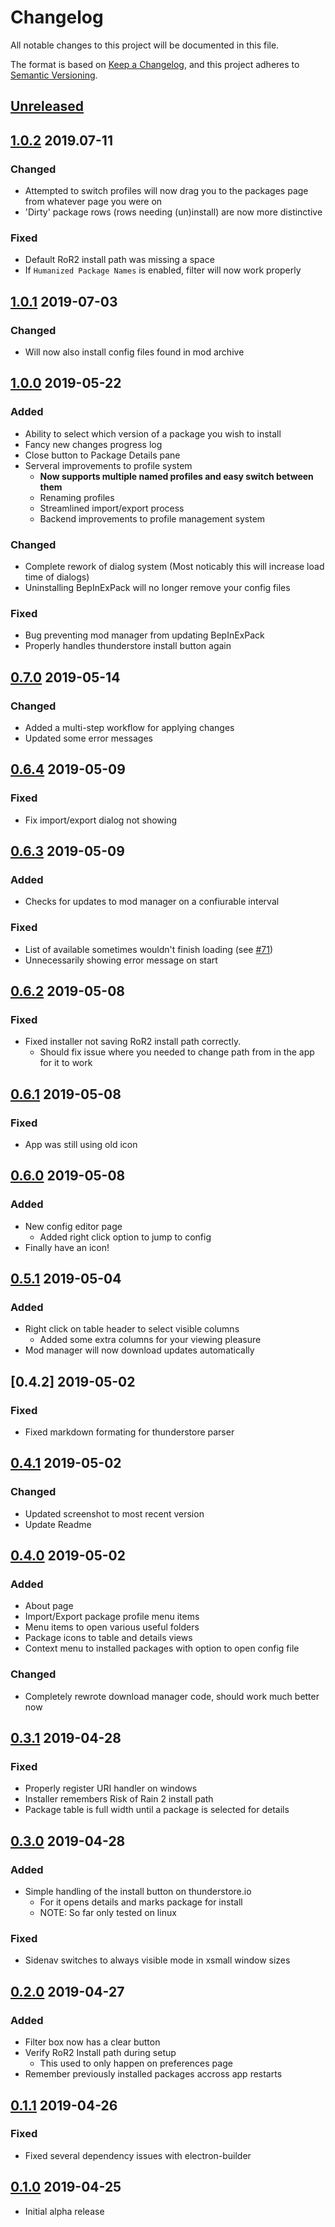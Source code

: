 # Changelog

All notable changes to this project will be documented in this file.

The format is based on [Keep a Changelog](https://keepachangelog.com/en/1.0.0/),
and this project adheres to [Semantic Versioning](https://semver.org/spec/v2.0.0.html).

## [Unreleased]

## [1.0.2] 2019.07-11

### Changed

- Attempted to switch profiles will now drag you to the packages page from whatever page you were on
- 'Dirty' package rows (rows needing (un)install) are now more distinctive

### Fixed

- Default RoR2 install path was missing a space
- If `Humanized Package Names` is enabled, filter will now work properly

## [1.0.1] 2019-07-03

### Changed

- Will now also install config files found in mod archive

## [1.0.0] 2019-05-22

### Added

- Ability to select which version of a package you wish to install
- Fancy new changes progress log
- Close button to Package Details pane
- Serveral improvements to profile system
    - **Now supports multiple named profiles and easy switch between them**
    - Renaming profiles
    - Streamlined import/export process
    - Backend improvements to profile management system

### Changed

- Complete rework of dialog system (Most noticably this will increase load time of dialogs)
- Uninstalling BepInExPack will no longer remove your config files

### Fixed

- Bug preventing mod manager from updating BepInExPack
- Properly handles thunderstore install button again

## [0.7.0] 2019-05-14

### Changed

- Added a multi-step workflow for applying changes
- Updated some error messages

## [0.6.4] 2019-05-09

### Fixed

- Fix import/export dialog not showing

## [0.6.3] 2019-05-09

### Added

- Checks for updates to mod manager on a confiurable interval

### Fixed

- List of available sometimes wouldn't finish loading (see [#71](https://github.com/scottbot95/RoR2ModManager/issues/71))
- Unnecessarily showing error message on start

## [0.6.2] 2019-05-08

### Fixed

- Fixed installer not saving RoR2 install path correctly.
    - Should fix issue where you needed to change path from in the app for it to work

## [0.6.1] 2019-05-08

### Fixed

- App was still using old icon

## [0.6.0] 2019-05-08

### Added

- New config editor page
    - Added right click option to jump to config
- Finally have an icon!

## [0.5.1] 2019-05-04

### Added

- Right click on table header to select visible columns
    - Added some extra columns for your viewing pleasure
- Mod manager will now download updates automatically

## [0.4.2] 2019-05-02

### Fixed

- Fixed markdown formating for thunderstore parser

## [0.4.1] 2019-05-02

### Changed

- Updated screenshot to most recent version
- Update Readme

## [0.4.0] 2019-05-02

### Added

- About page
- Import/Export package profile menu items
- Menu items to open various useful folders
- Package icons to table and details views
- Context menu to installed packages with option to open config file

### Changed

- Completely rewrote download manager code, should work much better now

## [0.3.1] 2019-04-28

### Fixed

- Properly register URI handler on windows
- Installer remembers Risk of Rain 2 install path
- Package table is full width until a package is selected for details

## [0.3.0] 2019-04-28

### Added

- Simple handling of the install button on thunderstore.io
  - For it opens details and marks package for install
  - NOTE: So far only tested on linux

### Fixed

- Sidenav switches to always visible mode in xsmall window sizes

## [0.2.0] 2019-04-27

### Added

- Filter box now has a clear button
- Verify RoR2 Install path during setup
  - This used to only happen on preferences page
- Remember previously installed packages accross app restarts

## [0.1.1] 2019-04-26

### Fixed

- Fixed several dependency issues with electron-builder

## [0.1.0] 2019-04-25

- Initial alpha release

[unreleased]: https://github.com/scottbot95/RoR2ModManager/compare/v1.0.1...HEAD
[1.0.2]: https://github.com/scottbot95/RoR2ModManager/compare/v1.0.1...1.0.2
[1.0.1]: https://github.com/scottbot95/RoR2ModManager/compare/v1.0.0...1.0.1
[1.0.0]: https://github.com/scottbot95/RoR2ModManager/compare/v0.7.0...v1.0.0
[0.7.0]: https://github.com/scottbot95/RoR2ModManager/compare/v0.6.4...v0.7.0
[0.6.4]: https://github.com/scottbot95/RoR2ModManager/compare/v0.6.3...v0.6.4
[0.6.3]: https://github.com/scottbot95/RoR2ModManager/compare/v0.6.2...v0.6.3
[0.6.2]: https://github.com/scottbot95/RoR2ModManager/compare/v0.6.1...v0.6.2
[0.6.1]: https://github.com/scottbot95/RoR2ModManager/compare/v0.6.0...v0.6.1
[0.6.0]: https://github.com/scottbot95/RoR2ModManager/compare/v0.5.1...v0.6.0
[0.5.1]: https://github.com/scottbot95/RoR2ModManager/compare/v0.4.1...v0.5.1
[0.4.1]: https://github.com/scottbot95/RoR2ModManager/compare/v0.4.0...v0.4.1
[0.4.0]: https://github.com/scottbot95/RoR2ModManager/compare/v0.3.1...v0.4.0
[0.3.1]: https://github.com/scottbot95/RoR2ModManager/compare/v0.3.0...v0.3.1
[0.3.0]: https://github.com/scottbot95/RoR2ModManager/compare/v0.2.0...v0.3.0
[0.2.0]: https://github.com/scottbot95/RoR2ModManager/compare/v0.1.1...v0.2.0
[0.1.1]: https://github.com/scottbot95/RoR2ModManager/compare/v0.1.0...v0.1.1
[0.1.0]: https://github.com/scottbot95/RoR2ModManager/releases/tag/v0.1.0
